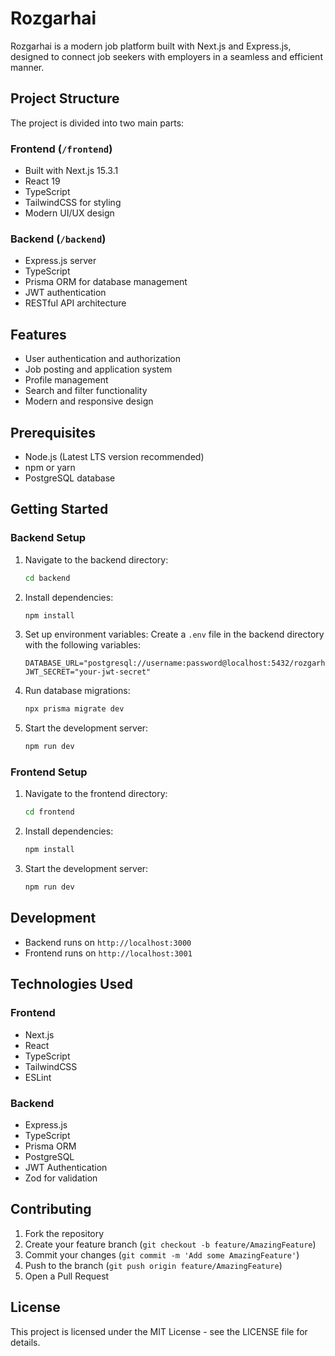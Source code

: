 # Rozgarhai

Rozgarhai is a modern job platform built with Next.js and Express.js, designed to connect job seekers with employers in a seamless and efficient manner.

## Project Structure

The project is divided into two main parts:

### Frontend (`/frontend`)
- Built with Next.js 15.3.1
- React 19
- TypeScript
- TailwindCSS for styling
- Modern UI/UX design

### Backend (`/backend`)
- Express.js server
- TypeScript
- Prisma ORM for database management
- JWT authentication
- RESTful API architecture

## Features

- User authentication and authorization
- Job posting and application system
- Profile management
- Search and filter functionality
- Modern and responsive design

## Prerequisites

- Node.js (Latest LTS version recommended)
- npm or yarn
- PostgreSQL database

## Getting Started

### Backend Setup

1. Navigate to the backend directory:
   ```bash
   cd backend
   ```

2. Install dependencies:
   ```bash
   npm install
   ```

3. Set up environment variables:
   Create a `.env` file in the backend directory with the following variables:
   ```
   DATABASE_URL="postgresql://username:password@localhost:5432/rozgarhai"
   JWT_SECRET="your-jwt-secret"
   ```

4. Run database migrations:
   ```bash
   npx prisma migrate dev
   ```

5. Start the development server:
   ```bash
   npm run dev
   ```

### Frontend Setup

1. Navigate to the frontend directory:
   ```bash
   cd frontend
   ```

2. Install dependencies:
   ```bash
   npm install
   ```

3. Start the development server:
   ```bash
   npm run dev
   ```

## Development

- Backend runs on `http://localhost:3000`
- Frontend runs on `http://localhost:3001`

## Technologies Used

### Frontend
- Next.js
- React
- TypeScript
- TailwindCSS
- ESLint

### Backend
- Express.js
- TypeScript
- Prisma ORM
- PostgreSQL
- JWT Authentication
- Zod for validation

## Contributing

1. Fork the repository
2. Create your feature branch (`git checkout -b feature/AmazingFeature`)
3. Commit your changes (`git commit -m 'Add some AmazingFeature'`)
4. Push to the branch (`git push origin feature/AmazingFeature`)
5. Open a Pull Request

## License

This project is licensed under the MIT License - see the LICENSE file for details.
